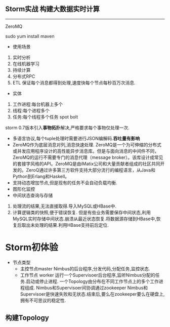 ## Storm实战 构建大数据实时计算
***

ZeroMQ

sudo yum install maven

- 使用场景

1. 实时分析
1. 在线机器学习
1. 持续计算
1. 分布式RPC
1. ETL
保证每个消息都得到处理,速度快每个节点每秒百万次消息.

- 实体

1. 工作进程:每台机器上多个
1. 线程:每个进程多个
1. 任务:每个线程多个任务
 spot bolt

 storm 0.7版本引入**事物拓扑**解决,严格要求每个事物仅处理一次.

 - 多语言协议,每个tuple处理时需要进行JSON编解码.**吞吐量有影响**
 - ZeroMQ作为底层消息对列,消息快速处理.
ZeroMQ是一个为可伸缩的分布式或并发应用程序设计的高性能异步消息库。但是与面向消息的中间件不同，ZeroMQ的运行不需要专门的消息代理（message broker）。该库设计成常见的套接字风格的API。ZeroMQ是由iMatix公司和大量贡献者组成的社区共同开发的。ZeroQ通过许多第三方软件支持大部分流行的编程语言，从Java和Python到Erlang和Haskell。
- 支持动态增加节点,但是现有的任务不会自动负载均衡.
- 图形化监控
- 中间状态查询与存储

1. 处理流的结果,无法直接取得.导入MySQL或HBase中.
1. 计算逻辑类的快照,便于错误恢复.
但是有些业务需要保存中间状态,利用MySQL实时存储中间状态.崩溃从最近状态恢复.将数据源存储到HBase中,恢复后取出未处理的结果.利用HBase支持前后定位.


# Storm初体验
 
 - 节点类型
 	- 主控节点master
 	Nimbus的后台程序,分发代码,分配任务,监控状态.
 	- 工作节点 worker
 	运行一个Supervisoer后台程序,监听Nimbus分配的任务.启动或停止进程.
 	一个Topology由分布在不同工作节点上的多个工作进程组成.
 	Nimbus和Supervisoer间协调通过zookeeper
	Nimbus和Supervisoer是快速失败和无状态.结束后,要么在zookeeper要么在硬盘上,拥有不可思议的稳定性.

## 构建Topology






